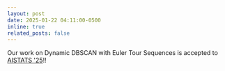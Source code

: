 ```yaml
---
layout: post
date: 2025-01-22 04:11:00-0500
inline: true
related_posts: false
---
```


Our work on Dynamic DBSCAN with Euler Tour Sequences is accepted to <a href="https://aistats.org/aistats2025/">AISTATS '25</a>!!